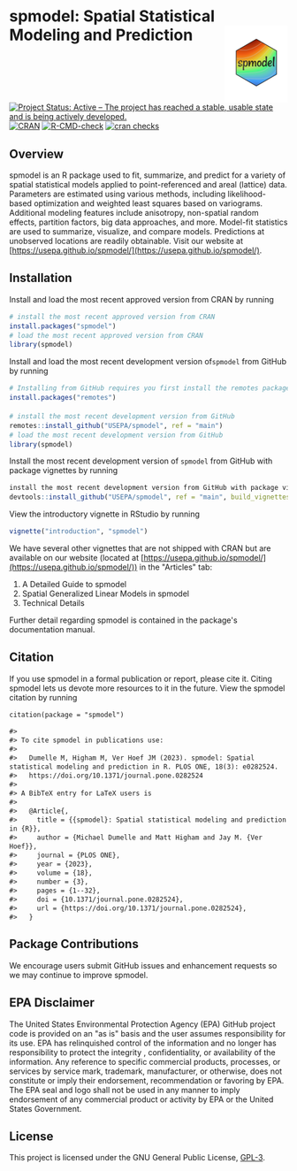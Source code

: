 # spmodel: Spatial Statistical Modeling and Prediction <a href="https://usepa.github.io/spmodel/"><img src="man/figures/logo.png" align="right" height="139" alt="spmodel website" /></a>

<!-- badges: start -->
[![Project Status: Active – The project has reached a stable, usable state and is being actively developed.](https://www.repostatus.org/badges/latest/active.svg)](https://www.repostatus.org/#active)
[![CRAN](http://www.r-pkg.org/badges/version/spmodel)](https://cran.r-project.org/package=spmodel)
[![R-CMD-check](https://github.com/USEPA/spmodel/actions/workflows/R-CMD-check.yaml/badge.svg)](https://github.com/USEPA/spmodel/actions/workflows/R-CMD-check.yaml)
[![cran checks](https://badges.cranchecks.info/worst/spmodel.svg)](https://cran.r-project.org/web/checks/check_results_spmodel.html)
<!-- badges: end -->

## Overview

spmodel is an R package used to fit, summarize, and predict for a variety of spatial statistical models
applied to point-referenced and areal (lattice) data.
Parameters are estimated using various methods, including
likelihood-based optimization and weighted least squares based on variograms. Additional
modeling features include anisotropy, non-spatial random effects, partition factors,
big data approaches, and more. Model-fit statistics are used to summarize, visualize,
and compare models. Predictions at unobserved locations are readily obtainable.
Visit our website at [https://usepa.github.io/spmodel/](https://usepa.github.io/spmodel/).

## Installation

Install and load the most recent approved version from CRAN by running
```r
# install the most recent approved version from CRAN
install.packages("spmodel")
# load the most recent approved version from CRAN
library(spmodel)
```

Install and load the most recent development version of`spmodel` from GitHub by running
```r
# Installing from GitHub requires you first install the remotes package
install.packages("remotes")

# install the most recent development version from GitHub
remotes::install_github("USEPA/spmodel", ref = "main")
# load the most recent development version from GitHub
library(spmodel)
```

Install the most recent development version of `spmodel` from GitHub with package vignettes by running
```r
install the most recent development version from GitHub with package vignettes
devtools::install_github("USEPA/spmodel", ref = "main", build_vignettes=TRUE)
```

View the introductory vignette in RStudio by running
```r
vignette("introduction", "spmodel")
```

We have several other vignettes that are not shipped with CRAN but are available on our website (located at [https://usepa.github.io/spmodel/](https://usepa.github.io/spmodel/)) in the "Articles" tab:

1. A Detailed Guide to spmodel
2. Spatial Generalized Linear Models in spmodel
3. Technical Details

Further detail regarding spmodel is contained in the package's documentation manual. 

## Citation

If you use spmodel in a formal publication or report, please cite it. Citing spmodel lets us devote more resources to it in the future. View the spmodel citation by running
```{r}
citation(package = "spmodel")
```

```
#> 
#> To cite spmodel in publications use:
#> 
#>   Dumelle M, Higham M, Ver Hoef JM (2023). spmodel: Spatial statistical modeling and prediction in R. PLOS ONE, 18(3): e0282524.
#>   https://doi.org/10.1371/journal.pone.0282524
#> 
#> A BibTeX entry for LaTeX users is
#> 
#>   @Article{,
#>     title = {{spmodel}: Spatial statistical modeling and prediction in {R}},
#>     author = {Michael Dumelle and Matt Higham and Jay M. {Ver Hoef}},
#>     journal = {PLOS ONE},
#>     year = {2023},
#>     volume = {18},
#>     number = {3},
#>     pages = {1--32},
#>     doi = {10.1371/journal.pone.0282524},
#>     url = {https://doi.org/10.1371/journal.pone.0282524},
#>   }
```

## Package Contributions

We encourage users submit GitHub issues and enhancement requests so we may
continue to improve spmodel.

## EPA Disclaimer

The United States Environmental Protection Agency (EPA) GitHub project code is provided on an "as is" basis and the user assumes responsibility for its use. EPA has relinquished control of the information and no longer has responsibility to protect the integrity , confidentiality, or availability of the information. Any reference to specific commercial products, processes, or services by service mark, trademark, manufacturer, or otherwise, does not constitute or imply their endorsement, recommendation or favoring by EPA. The EPA seal and logo shall not be used in any manner to imply endorsement of any commercial product or activity by EPA or the United States Government.

## License

This project is licensed under the GNU General Public License, [GPL-3](https://cran.r-project.org/web/licenses/GPL-3).  
